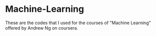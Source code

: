 # Machine-Learning
These are the codes that I used for the courses of "Machine Learning" offered by Andrew Ng on coursera.
